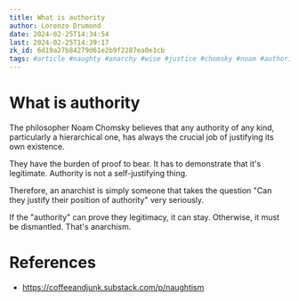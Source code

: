 ```yaml
---
title: What is authority
author: Lorenzo Drumond
date: 2024-02-25T14:34:54
last: 2024-02-25T14:39:17
zk_id: 6d19a27b84279d61e2b9f2287ea0e1cb
tags: #article #naughty #anarchy #wise #justice #chomsky #noam #authority #philosophy #fair
---
```



# What is authority

The philosopher Noam Chomsky believes that any authority of any kind, particularly a hierarchical one, has always the crucial job of justifying its own existence.

They have the burden of proof to bear. It has to demonstrate that it's legitimate. Authority is not a self-justifying thing.

Therefore, an anarchist is simply someone that takes the question "Can they justify their position of authority" very seriously.

If the "authority" can prove they legitimacy, it can stay. Otherwise, it must be dismantled. That's anarchism.

# References
- https://coffeeandjunk.substack.com/p/naughtism
